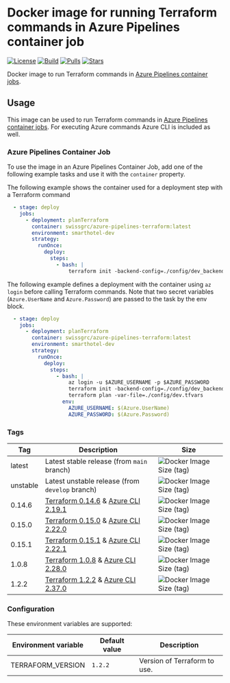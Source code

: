 # Docker image for running Terraform commands in Azure Pipelines container job

<!-- markdownlint-disable MD013 -->
[![License](https://img.shields.io/badge/license-MIT-blue.svg?style=flat-square)](https://github.com/swissgrc/docker-azure-pipelines-terraform/blob/main/LICENSE) [![Build](https://img.shields.io/docker/cloud/build/swissgrc/azure-pipelines-terraform.svg?style=flat-square)](https://hub.docker.com/r/swissgrc/azure-pipelines-terraform/builds) [![Pulls](https://img.shields.io/docker/pulls/swissgrc/azure-pipelines-terraform.svg?style=flat-square)](https://hub.docker.com/r/swissgrc/azure-pipelines-terraform) [![Stars](https://img.shields.io/docker/stars/swissgrc/azure-pipelines-terraform.svg?style=flat-square)](https://hub.docker.com/r/swissgrc/azure-pipelines-terraform)
<!-- markdownlint-restore -->

Docker image to run Terraform commands in [Azure Pipelines container jobs].

## Usage

This image can be used to run Terraform commands in [Azure Pipelines container jobs]. For executing Azure commands Azure CLI is included as well.

### Azure Pipelines Container Job

To use the image in an Azure Pipelines Container Job, add one of the following example tasks and use it with the `container` property.

The following example shows the container used for a deployment step with a Terraform command

```yaml
  - stage: deploy
    jobs:
      - deployment: planTerraform
        container: swissgrc/azure-pipelines-terraform:latest
        environment: smarthotel-dev
        strategy:
          runOnce:
            deploy:
              steps:
                - bash: |
                    terraform init -backend-config=./config/dev_backend.tfvars
```

The following example defines a deployment with the container using `az login` before calling Terraform commands.
Note that two secret variables (`Azure.UserName` and `Azure.Password`) are passed to the task by the env block.

```yaml
  - stage: deploy
    jobs:
      - deployment: planTerraform
        container: swissgrc/azure-pipelines-terraform:latest
        environment: smarthotel-dev
        strategy:
          runOnce:
            deploy:
              steps:
                - bash: |
                    az login -u $AZURE_USERNAME -p $AZURE_PASSWORD
                    terraform init -backend-config=./config/dev_backend.tfvars
                    terraform plan -var-file=./config/dev.tfvars
                  env:
                    AZURE_USERNAME: $(Azure.UserName)
                    AZURE_PASSWORD: $(Azure.Password)
```

### Tags

| Tag      | Description                                                                                                                                                                                              | Size                                                                                                                               |
|----------|----------------------------------------------------------------------------------------------------------------------------------------------------------------------------------------------------------|------------------------------------------------------------------------------------------------------------------------------------|
| latest   | Latest stable release (from `main` branch)                                                                                                                                                               | ![Docker Image Size (tag)](https://img.shields.io/docker/image-size/swissgrc/azure-pipelines-terraform/latest?style=flat-square)   |
| unstable | Latest unstable release (from `develop` branch)                                                                                                                                                          | ![Docker Image Size (tag)](https://img.shields.io/docker/image-size/swissgrc/azure-pipelines-terraform/unstable?style=flat-square) |
| 0.14.6   | [Terraform 0.14.6](https://github.com/hashicorp/terraform/releases/tag/v0.14.6) & [Azure CLI 2.19.1](https://docs.microsoft.com/en-us/cli/azure/release-notes-azure-cli?tabs=azure-cli#february-10-2021) | ![Docker Image Size (tag)](https://img.shields.io/docker/image-size/swissgrc/azure-pipelines-terraform/0.14.6?style=flat-square)   |
| 0.15.0   | [Terraform 0.15.0](https://github.com/hashicorp/terraform/releases/tag/v0.15.0) & [Azure CLI 2.22.0](https://docs.microsoft.com/en-us/cli/azure/release-notes-azure-cli?tabs=azure-cli#april-13-2021)    | ![Docker Image Size (tag)](https://img.shields.io/docker/image-size/swissgrc/azure-pipelines-terraform/0.15.0?style=flat-square)   |
| 0.15.1   | [Terraform 0.15.1](https://github.com/hashicorp/terraform/releases/tag/v0.15.1) & [Azure CLI 2.22.1](https://docs.microsoft.com/en-us/cli/azure/release-notes-azure-cli?tabs=azure-cli#april-19-2021)    | ![Docker Image Size (tag)](https://img.shields.io/docker/image-size/swissgrc/azure-pipelines-terraform/0.15.1?style=flat-square)   |
| 1.0.8    | [Terraform 1.0.8](https://github.com/hashicorp/terraform/releases/tag/v1.0.8) & [Azure CLI 2.28.0](https://docs.microsoft.com/en-us/cli/azure/release-notes-azure-cli?tabs=azure-cli#september-07-2021)  | ![Docker Image Size (tag)](https://img.shields.io/docker/image-size/swissgrc/azure-pipelines-terraform/1.0.8?style=flat-square)    |
| 1.2.2    | [Terraform 1.2.2](https://github.com/hashicorp/terraform/releases/tag/v1.2.2) & [Azure CLI 2.37.0](https://docs.microsoft.com/en-us/cli/azure/release-notes-azure-cli?tabs=azure-cli#may-24-2022)        | ![Docker Image Size (tag)](https://img.shields.io/docker/image-size/swissgrc/azure-pipelines-terraform/1.2.2?style=flat-square)    |

### Configuration

These environment variables are supported:

| Environment variable | Default value | Description                 |
|----------------------|---------------|-----------------------------|
| TERRAFORM_VERSION    | `1.2.2`       | Version of Terraform to use.|

[Azure Pipelines container jobs]: https://docs.microsoft.com/en-us/azure/devops/pipelines/process/container-phases
